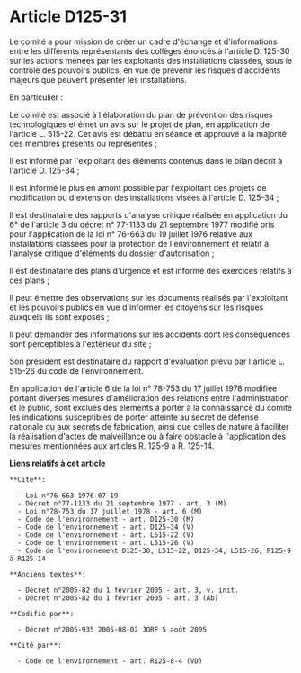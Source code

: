 # Article D125-31

Le comité a pour mission de créer un cadre d'échange et d'informations entre les différents représentants des collèges
énoncés à l'article D. 125-30 sur les actions menées par les exploitants des installations classées, sous le contrôle des
pouvoirs publics, en vue de prévenir les risques d'accidents majeurs que peuvent présenter les installations.

En particulier :

Le comité est associé à l'élaboration du plan de prévention des risques technologiques et émet un avis sur le projet de plan,
en application de l'article L. 515-22. Cet avis est débattu en séance et approuvé à la majorité des membres présents ou
représentés ;

Il est informé par l'exploitant des éléments contenus dans le bilan décrit à l'article D. 125-34 ;

Il est informé le plus en amont possible par l'exploitant des projets de modification ou d'extension des installations visées
à l'article D. 125-34 ;

Il est destinataire des rapports d'analyse critique réalisée en application du 6° de l'article 3 du décret n° 77-1133 du 21
septembre 1977 modifié pris pour l'application de la loi n° 76-663 du 19 juillet 1976 relative aux installations classées
pour la protection de l'environnement et relatif à l'analyse critique d'éléments du dossier d'autorisation ;

Il est destinataire des plans d'urgence et est informé des exercices relatifs à ces plans ;

Il peut émettre des observations sur les documents réalisés par l'exploitant et les pouvoirs publics en vue d'informer les
citoyens sur les risques auxquels ils sont exposés ;

Il peut demander des informations sur les accidents dont les conséquences sont perceptibles à l'extérieur du site ;

Son président est destinataire du rapport d'évaluation prévu par l'article L. 515-26 du code de l'environnement.

En application de l'article 6 de la loi n° 78-753 du 17 juillet 1978 modifiée portant diverses mesures d'amélioration des
relations entre l'administration et le public, sont exclues des éléments à porter à la connaissance du comité les indications
susceptibles de porter atteinte au secret de défense nationale ou aux secrets de fabrication, ainsi que celles de nature à
faciliter la réalisation d'actes de malveillance ou à faire obstacle à l'application des mesures mentionnées aux articles R.
125-9 à R. 125-14.

**Liens relatifs à cet article**

	**Cite**:

	  - Loi n°76-663 1976-07-19
	  - Décret n°77-1133 du 21 septembre 1977 - art. 3 (M)
	  - Loi n°78-753 du 17 juillet 1978 - art. 6 (M)
	  - Code de l'environnement - art. D125-30 (M)
	  - Code de l'environnement - art. D125-34 (V)
	  - Code de l'environnement - art. L515-22 (V)
	  - Code de l'environnement - art. L515-26 (V)
	  - Code de l'environnement D125-30, L515-22, D125-34, L515-26, R125-9 à R125-14

	**Anciens textes**:

	  - Décret n°2005-82 du 1 février 2005 - art. 3, v. init.
	  - Décret n°2005-82 du 1 février 2005 - art. 3 (Ab)

	**Codifié par**:

	  - Décret n°2005-935 2005-08-02 JORF 5 août 2005

	**Cité par**:

	  - Code de l'environnement - art. R125-8-4 (VD)
